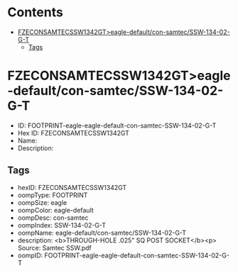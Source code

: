 



Contents
========

* [FZECONSAMTECSSW1342GT>eagle-default/con-samtec/SSW-134-02-G-T](#fzeconsamtecssw1342gteagle-defaultcon-samtecssw-134-02-g-t)
	* [Tags](#tags)

# FZECONSAMTECSSW1342GT>eagle-default/con-samtec/SSW-134-02-G-T

- ID: FOOTPRINT-eagle-eagle-default-con-samtec-SSW-134-02-G-T
- Hex ID: FZECONSAMTECSSW1342GT
- Name: 
- Description: 

## Tags

- hexID: FZECONSAMTECSSW1342GT
- oompType: FOOTPRINT
- oompSize: eagle
- oompColor: eagle-default
- oompDesc: con-samtec
- oompIndex: SSW-134-02-G-T
- oompName: eagle-default/con-samtec/SSW-134-02-G-T
- description: &lt;b&gt;THROUGH-HOLE .025&quot; SQ POST SOCKET&lt;/b&gt;&lt;p&gt;
Source: Samtec SSW.pdf
- oompID: FOOTPRINT-eagle-eagle-default-con-samtec-SSW-134-02-G-T
